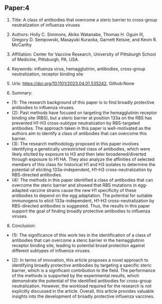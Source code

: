 ## Paper:4

1. Title: A class of antibodies that overcome a steric barrier to cross-group neutralization of influenza viruses

2. Authors: Holly C. Simmons, Akiko Watanabe, Thomas H. Oguin III, Gregory D. Sempowski,
   Masayuki Kuraoka, Garnett Kelsoe, and Kevin R. McCarthy

3. Affiliation: Center for Vaccine Research, University of Pittsburgh School of Medicine,
   Pittsburgh, PA, USA.

4. Keywords: influenza virus, hemagglutinin, antibodies, cross-group neutralization,
   receptor binding site

5. Urls: https://doi.org/10.1101/2023.04.01.535242, Github:None

6. Summary:

- (1): The research background of this paper is to find broadly protective antibodies to influenza viruses.
- (2): Past methods have focused on targeting the hemagglutinin receptor binding site (RBS), but a steric
  barrier at position 133a on the RBS has prevented H1-H3 cross-subtype neutralization by RBS-targeted
  antibodies. The approach taken in this paper is well-motivated as the authors aim to identify a class of
  antibodies that can overcome this barrier.
- (3): The research methodology proposed in this paper involves identifying a genetically unrestricted
  class of antibodies, which were likely elicited by exposure to H3 and then later broadened/diverted
  through exposure to H1 HA. They also analyze the affinities of selected members of this class for historical
  H1 and H3 isolates to determine the potential of eliciting 133a-independent, H1-H3 cross-neutralization by
  RBS-directed antibodies.
- (4): The methods in this paper identified a class of antibodies that can overcome the steric barrier and
  showed that RBS mutations in egg-adapted vaccine strains cause the new H1 specificity of these antibodies
  to depend on the egg adaptation. The potential for suitable immunogens to elicit 133a-independent,
  H1-H3 cross-neutralization by RBS-directed antibodies is suggested. Thus, the results in this paper
  support the goal of finding broadly protective antibodies to influenza viruses.

8. Conclusion:

- (1): The significance of this work lies in the identification of a class of antibodies that can overcome a steric barrier in the hemagglutinin receptor binding site, leading to potential broad protection against different subtypes of influenza viruses.

- (2): In terms of innovation, this article proposes a novel approach to identifying broadly protective antibodies by targeting a specific steric barrier, which is a significant contribution to the field. The performance of the methods is supported by the experimental results, which demonstrate the potential of the identified antibodies for cross-group neutralization. However, the workload required for the research is not explicitly discussed in the article. Overall, this article provides valuable insights into the development of broadly protective influenza vaccines.

